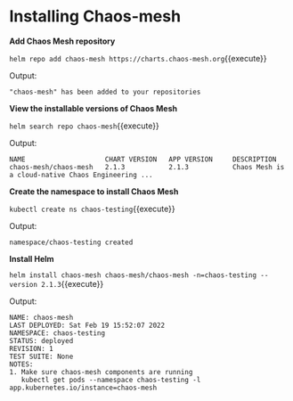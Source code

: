 # Installing Chaos-mesh

**Add Chaos Mesh repository**​

`helm repo add chaos-mesh https://charts.chaos-mesh.org`{{execute}}

Output:
```
"chaos-mesh" has been added to your repositories
```

**View the installable versions of Chaos Mesh**

`helm search repo chaos-mesh`{{execute}}

Output:
```
NAME                    CHART VERSION   APP VERSION     DESCRIPTION                                       
chaos-mesh/chaos-mesh   2.1.3           2.1.3           Chaos Mesh is a cloud-native Chaos Engineering ...
```

**Create the namespace to install Chaos Mesh**

`kubectl create ns chaos-testing`{{execute}}

Output:
```
namespace/chaos-testing created
```

**Install Helm** 

`helm install chaos-mesh chaos-mesh/chaos-mesh -n=chaos-testing --version 2.1.3`{{execute}}

Output:
```
NAME: chaos-mesh
LAST DEPLOYED: Sat Feb 19 15:52:07 2022
NAMESPACE: chaos-testing
STATUS: deployed
REVISION: 1
TEST SUITE: None
NOTES:
1. Make sure chaos-mesh components are running
   kubectl get pods --namespace chaos-testing -l app.kubernetes.io/instance=chaos-mesh
```

